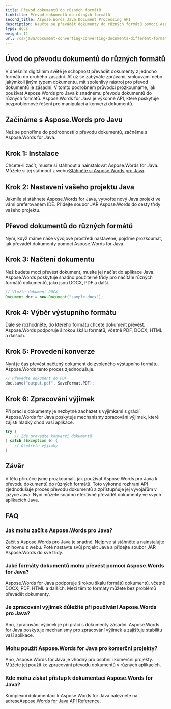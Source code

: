 ```yaml
---
title: Převod dokumentů do různých formátů
linktitle: Převod dokumentů do různých formátů
second_title: Aspose.Words Java Document Processing API
description: Naučte se převádět dokumenty do různých formátů pomocí Aspose.Words for Java. Podrobný průvodce pro efektivní převod dokumentů.
type: docs
weight: 11
url: /cs/java/document-converting/converting-documents-different-formats/
---
```


## Úvod do převodu dokumentů do různých formátů

V dnešním digitálním světě je schopnost převádět dokumenty z jednoho formátu do druhého zásadní. Ať už se zabýváte zprávami, smlouvami nebo jakýmkoli jiným typem dokumentu, mít spolehlivý nástroj pro převod dokumentů je zásadní. V tomto podrobném průvodci prozkoumáme, jak používat Aspose.Words pro Java k snadnému převodu dokumentů do různých formátů. Aspose.Words for Java je výkonné API, které poskytuje bezproblémové řešení pro manipulaci a konverzi dokumentů.

## Začínáme s Aspose.Words pro Javu

Než se ponoříme do podrobností o převodu dokumentů, začněme s Aspose.Words for Java.

## Krok 1: Instalace

 Chcete-li začít, musíte si stáhnout a nainstalovat Aspose.Words for Java. Můžete si jej stáhnout z webu:[Stáhněte si Aspose.Words pro Java](https://releases.aspose.com/words/java/).

## Krok 2: Nastavení vašeho projektu Java

Jakmile si stáhnete Aspose.Words for Java, vytvořte nový Java projekt ve vámi preferovaném IDE. Přidejte soubor JAR Aspose.Words do cesty třídy vašeho projektu.

## Převod dokumentů do různých formátů

Nyní, když máme naše vývojové prostředí nastavené, pojďme prozkoumat, jak převádět dokumenty pomocí Aspose.Words for Java.

## Krok 3: Načtení dokumentu

Než budete moci převést dokument, musíte jej načíst do aplikace Java. Aspose.Words poskytuje snadno použitelné třídy pro načítání různých formátů dokumentů, jako jsou DOCX, PDF a další.

```java
// Vložte dokument DOCX
Document doc = new Document("sample.docx");
```

## Krok 4: Výběr výstupního formátu

Dále se rozhodněte, do kterého formátu chcete dokument převést. Aspose.Words podporuje širokou škálu formátů, včetně PDF, DOCX, HTML a dalších.

## Krok 5: Provedení konverze

Nyní je čas převést načtený dokument do zvoleného výstupního formátu. Aspose.Words tento proces zjednodušuje.

```java
// Převeďte dokument do PDF
doc.save("output.pdf", SaveFormat.PDF);
```

## Krok 6: Zpracování výjimek

Při práci s dokumenty je nezbytné zacházet s výjimkami s grácií. Aspose.Words for Java poskytuje mechanismy zpracování výjimek, které zajistí hladký chod vaší aplikace.

```java
try {
    // Zde proveďte konverzi dokumentů
} catch (Exception e) {
    // Ošetřete výjimky
}
```

## Závěr

V této příručce jsme prozkoumali, jak používat Aspose.Words pro Java k převodu dokumentů do různých formátů. Toto výkonné rozhraní API zjednodušuje proces převodu dokumentů a zpřístupňuje jej vývojářům v jazyce Java. Nyní můžete snadno efektivně převádět dokumenty ve svých aplikacích Java.

## FAQ

### Jak mohu začít s Aspose.Words pro Java?

Začít s Aspose.Words pro Java je snadné. Nejprve si stáhněte a nainstalujte knihovnu z webu. Poté nastavte svůj projekt Java a přidejte soubor JAR Aspose.Words do své třídy.

### Jaké formáty dokumentů mohu převést pomocí Aspose.Words for Java?

Aspose.Words for Java podporuje širokou škálu formátů dokumentů, včetně DOCX, PDF, HTML a dalších. Mezi těmito formáty můžete bez problémů převádět dokumenty.

### Je zpracování výjimek důležité při používání Aspose.Words pro Java?

Ano, zpracování výjimek je při práci s dokumenty zásadní. Aspose.Words for Java poskytuje mechanismy pro zpracování výjimek a zajišťuje stabilitu vaší aplikace.

### Mohu použít Aspose.Words for Java pro komerční projekty?

Ano, Aspose.Words for Java je vhodný pro osobní i komerční projekty. Můžete jej použít ke zpracování převodu dokumentů v různých aplikacích.

### Kde mohu získat přístup k dokumentaci Aspose.Words for Java?

Komplexní dokumentaci k Aspose.Words for Java naleznete na adrese[Aspose.Words for Java API Reference](https://reference.aspose.com/words/java/).